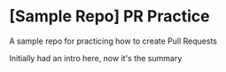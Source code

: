 # [Sample Repo] PR Practice
A sample repo for practicing how to create Pull Requests

Initially had an intro here, now it's the summary
